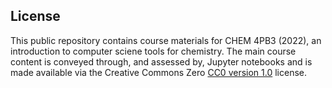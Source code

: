 ## License

This public repository contains course materials for CHEM 4PB3 (2022), an introduction to computer sciene tools for chemistry. 
The main course content is conveyed through, and assessed by, Jupyter notebooks and is made available via the Creative Commons Zero [CC0 version 1.0](LICENSE) license. 